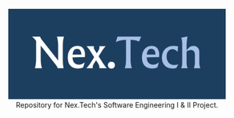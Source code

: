 <p align="center">
  <a href="https://github.com/carlmitzchel/Nex.Tech">
    <img src="profile/images/Nex.Tech.png" alt="Logo" width="433.33" height="180">
  </a>
  <br>
    Repository for Nex.Tech's Software Engineering I &amp; II Project.
  <p align="center">



